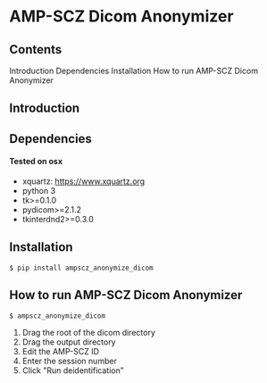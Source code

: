 # AMP-SCZ Dicom Anonymizer

## Contents

Introduction
Dependencies
Installation
How to run AMP-SCZ Dicom Anonymizer

## Introduction


## Dependencies

#### Tested on osx

- xquartz: https://www.xquartz.org
- python 3
- tk>=0.1.0
- pydicom>=2.1.2
- tkinterdnd2>=0.3.0



## Installation

```
$ pip install ampscz_anonymize_dicom
```


## How to run AMP-SCZ Dicom Anonymizer

```
$ ampscz_anonymize_dicom
```
1. Drag the root of the dicom directory
2. Drag the output directory
3. Edit the AMP-SCZ ID
4. Enter the session number
5. Click "Run deidentification"
